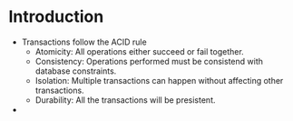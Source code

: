 # Introduction

- Transactions follow the ACID rule
  - Atomicity: All operations either succeed or fail together.
  - Consistency: Operations performed must be consistend with database constraints.
  - Isolation: Multiple transactions can happen without affecting other transactions.
  - Durability: All the transactions will be presistent.
-

